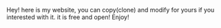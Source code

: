 Hey! here is my website, you can copy(clone) and modify for yours if you interested with it. it is free and open!
Enjoy!
